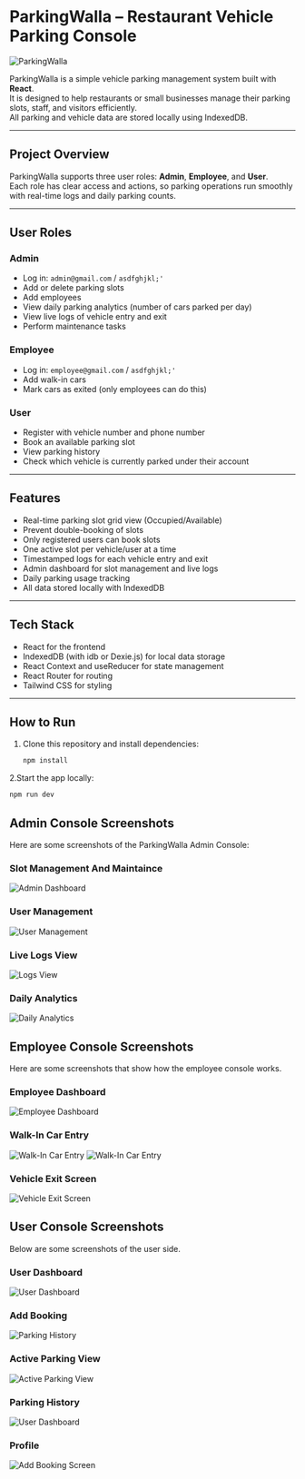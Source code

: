 # ParkingWalla – Restaurant Vehicle Parking Console

![ParkingWalla](https://drive.google.com/uc?export=view&id=1hsPRtBWYT0dpqcgbu5X_DkeZdEP1OyJf)

ParkingWalla is a simple vehicle parking management system built with **React**.  
It is designed to help restaurants or small businesses manage their parking slots, staff, and visitors efficiently.  
All parking and vehicle data are stored locally using IndexedDB.

---

## Project Overview

ParkingWalla supports three user roles: **Admin**, **Employee**, and **User**.  
Each role has clear access and actions, so parking operations run smoothly with real-time logs and daily parking counts.

---

## User Roles

### Admin
- Log in: `admin@gmail.com` / `asdfghjkl;'`
- Add or delete parking slots
- Add employees
- View daily parking analytics (number of cars parked per day)
- View live logs of vehicle entry and exit
- Perform maintenance tasks

### Employee
- Log in: `employee@gmail.com` / `asdfghjkl;'`
- Add walk-in cars
- Mark cars as exited (only employees can do this)

### User
- Register with vehicle number and phone number
- Book an available parking slot
- View parking history
- Check which vehicle is currently parked under their account

---

## Features

- Real-time parking slot grid view (Occupied/Available)
- Prevent double-booking of slots
- Only registered users can book slots
- One active slot per vehicle/user at a time
- Timestamped logs for each vehicle entry and exit
- Admin dashboard for slot management and live logs
- Daily parking usage tracking
- All data stored locally with IndexedDB

---

## Tech Stack

- React for the frontend
- IndexedDB (with idb or Dexie.js) for local data storage
- React Context and useReducer for state management
- React Router for routing
- Tailwind CSS for styling

---

## How to Run

1. Clone this repository and install dependencies:

   ```bash
   npm install

2.Start the app locally:
  ```bash
  npm run dev
```
## Admin Console Screenshots

Here are some screenshots of the ParkingWalla Admin Console:

### Slot Management And Maintaince

![Admin Dashboard](https://drive.google.com/uc?export=view&id=156X-LufT6QQSFdMPdm4EDvRu-aU-POhz)

### User Management

![User Management](https://drive.google.com/uc?export=view&id=1lvr743sEDOUxKVdRNq4kiOqNHaTbvMwA)

### Live Logs View

![Logs View](https://drive.google.com/uc?export=view&id=1np_EB25O-FMmox5ATaTIPSzceLnaQEgf)

### Daily Analytics

![Daily Analytics](https://drive.google.com/uc?export=view&id=1tYhgh5wFn56IReNcFfO8jp1G-ex2lsCR)

## Employee Console Screenshots

Here are some screenshots that show how the employee console works.

### Employee Dashboard
![Employee Dashboard](https://drive.google.com/uc?export=view&id=1TOBbpedxLLQ5Xa8g-pwL-DueFAIYzh8p)

### Walk-In Car Entry
![Walk-In Car Entry](https://drive.google.com/uc?export=view&id=1VgfjFVJNokGcAXeEJjRLbQJEyfNImyco)
![Walk-In Car Entry](https://drive.google.com/uc?export=view&id=1RnQkev-MVlhzhMeweHEivzdQkbQDfHSs)




### Vehicle Exit Screen
![Vehicle Exit Screen](https://drive.google.com/uc?export=view&id=1IKi4aE_NOfHzLpLaBgy-getF7VBEyje9 )

## User Console Screenshots

Below are some screenshots of the user side.

### User Dashboard
![User Dashboard](https://drive.google.com/uc?export=view&id=1AD9dqODLbt3zCx0koSRbrh6weT7toYrB)




### Add Booking
![Parking History](https://drive.google.com/uc?export=view&id=1fLx9sUMYTBz8g-ozdnzYhvrUjdq8x0Dv)

### Active Parking View
![Active Parking View](https://drive.google.com/uc?export=view&id=1qp0wzIwt9WnjuCym2Zb4YQXYuTr2-c0k)

### Parking History
![User Dashboard](https://drive.google.com/uc?export=view&id=1DAC9XggPgBbnkk0_qk1f4uv4sX1RRelK)

### Profile
![Add Booking Screen](https://drive.google.com/uc?export=view&id=1YzaYQgY9gAlrddaW-VxthVVDs5u4d5CX)

